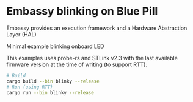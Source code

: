 # Embassy blinking on Blue Pill #

Embassy provides an execution framework and a Hardware Abstraction Layer (HAL)

Minimal example blinking onboard LED

This examples uses probe-rs and STLink v2.3 with the last available  firmware version
at the time of writing (to support RTT).

```bash
# Build
cargo build --bin blinky --release
# Run (using RTT)
cargo run --bin blinky --release
```
